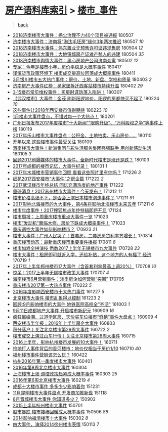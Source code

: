 [房产语料库索引](../../README.md)  > [楼市_事件](楼市_事件.md)
====
> [back](../README.md)

- [2018济南楼市大事件：扬尘治理不力40个项目被通报](http://jkwz.applinzi.com/ittc/7100408451366913034.html#2018%E6%B5%8E%E5%8D%97%E6%A5%BC%E5%B8%82%E5%A4%A7%E4%BA%8B%E4%BB%B6%EF%BC%9A%E6%89%AC%E5%B0%98%E6%B2%BB%E7%90%86%E4%B8%8D%E5%8A%9B40%E4%B8%AA%E9%A1%B9%E7%9B%AE%E8%A2%AB%E9%80%9A%E6%8A%A5) 180507  
- [济南楼市大事件：济南将“淘汰毛坯房”缘何3年两次推迟](http://jkwz.applinzi.com/ittc/7100408442235913222.html#%E6%B5%8E%E5%8D%97%E6%A5%BC%E5%B8%82%E5%A4%A7%E4%BA%8B%E4%BB%B6%EF%BC%9A%E6%B5%8E%E5%8D%97%E5%B0%86%E2%80%9C%E6%B7%98%E6%B1%B0%E6%AF%9B%E5%9D%AF%E6%88%BF%E2%80%9D%E7%BC%98%E4%BD%953%E5%B9%B4%E4%B8%A4%E6%AC%A1%E6%8E%A8%E8%BF%9F) 180507 *10* 
- [2018济南楼市大事件：伟东置业无预售许可证违规售房](http://jkwz.applinzi.com/ittc/7099274928488711179.html#2018%E6%B5%8E%E5%8D%97%E6%A5%BC%E5%B8%82%E5%A4%A7%E4%BA%8B%E4%BB%B6%EF%BC%9A%E4%BC%9F%E4%B8%9C%E7%BD%AE%E4%B8%9A%E6%97%A0%E9%A2%84%E5%94%AE%E8%AE%B8%E5%8F%AF%E8%AF%81%E8%BF%9D%E8%A7%84%E5%94%AE%E6%88%BF) 180504 *12* 
- [2018济南楼市大事件：大地锐城房产证难产愁人的违建](http://jkwz.applinzi.com/ittc/7099272617129411590.html#2018%E6%B5%8E%E5%8D%97%E6%A5%BC%E5%B8%82%E5%A4%A7%E4%BA%8B%E4%BB%B6%EF%BC%9A%E5%A4%A7%E5%9C%B0%E9%94%90%E5%9F%8E%E6%88%BF%E4%BA%A7%E8%AF%81%E9%9A%BE%E4%BA%A7%E6%84%81%E4%BA%BA%E7%9A%84%E8%BF%9D%E5%BB%BA) 180504 *35* 
- [2018济南楼市舆情大事件：黑心房地产公司济南众寓](http://jkwz.applinzi.com/ittc/7098543092322010119.html#2018%E6%B5%8E%E5%8D%97%E6%A5%BC%E5%B8%82%E8%88%86%E6%83%85%E5%A4%A7%E4%BA%8B%E4%BB%B6%EF%BC%9A%E9%BB%91%E5%BF%83%E6%88%BF%E5%9C%B0%E4%BA%A7%E5%85%AC%E5%8F%B8%E6%B5%8E%E5%8D%97%E4%BC%97%E5%AF%93) 180502 *12* 
- [专家：今年是楼市小年，房价平稳是大概率事件](http://jkwz.applinzi.com/ittc/7092982679777854475.html#%E4%B8%93%E5%AE%B6%EF%BC%9A%E4%BB%8A%E5%B9%B4%E6%98%AF%E6%A5%BC%E5%B8%82%E5%B0%8F%E5%B9%B4%EF%BC%8C%E6%88%BF%E4%BB%B7%E5%B9%B3%E7%A8%B3%E6%98%AF%E5%A4%A7%E6%A6%82%E7%8E%87%E4%BA%8B%E4%BB%B6) 180417  
- [谨慎货币政策环境下 楼市成交量高位回落成大概率事件](http://jkwz.applinzi.com/ittc/7090734477863289863.html#%E8%B0%A8%E6%85%8E%E8%B4%A7%E5%B8%81%E6%94%BF%E7%AD%96%E7%8E%AF%E5%A2%83%E4%B8%8B+%E6%A5%BC%E5%B8%82%E6%88%90%E4%BA%A4%E9%87%8F%E9%AB%98%E4%BD%8D%E5%9B%9E%E8%90%BD%E6%88%90%E5%A4%A7%E6%A6%82%E7%8E%87%E4%BA%8B%E4%BB%B6) 180411  
- [3月银川楼市五大热门事件：房价、土地、新盘、学校和质量](http://jkwz.applinzi.com/ittc/7087809267178669066.html#3%E6%9C%88%E9%93%B6%E5%B7%9D%E6%A5%BC%E5%B8%82%E4%BA%94%E5%A4%A7%E7%83%AD%E9%97%A8%E4%BA%8B%E4%BB%B6%EF%BC%9A%E6%88%BF%E4%BB%B7%E3%80%81%E5%9C%9F%E5%9C%B0%E3%80%81%E6%96%B0%E7%9B%98%E3%80%81%E5%AD%A6%E6%A0%A1%E5%92%8C%E8%B4%A8%E9%87%8F) 180403 *2* 
- [济南房产大事件红榜：吴家堡拆迁西客站楼市持续升温](http://jkwz.applinzi.com/ittc/7087434064435086347.html#%E6%B5%8E%E5%8D%97%E6%88%BF%E4%BA%A7%E5%A4%A7%E4%BA%8B%E4%BB%B6%E7%BA%A2%E6%A6%9C%EF%BC%9A%E5%90%B4%E5%AE%B6%E5%A0%A1%E6%8B%86%E8%BF%81%E8%A5%BF%E5%AE%A2%E7%AB%99%E6%A5%BC%E5%B8%82%E6%8C%81%E7%BB%AD%E5%8D%87%E6%B8%A9) 180402 *29* 
- [3·15楼市常见维权事件：买房时谨防落入陷阱！](http://jkwz.applinzi.com/ittc/7077666771312313360.html#3%C2%B715%E6%A5%BC%E5%B8%82%E5%B8%B8%E8%A7%81%E7%BB%B4%E6%9D%83%E4%BA%8B%E4%BB%B6%EF%BC%9A%E4%B9%B0%E6%88%BF%E6%97%B6%E8%B0%A8%E9%98%B2%E8%90%BD%E5%85%A5%E9%99%B7%E9%98%B1%EF%BC%81) 180307  
- [【武汉楼市】大事件：金茂 刷新阳逻地价，阳逻的房都快买不起了](http://jkwz.applinzi.com/ittc/7073596213528364042.html#%E3%80%90%E6%AD%A6%E6%B1%89%E6%A5%BC%E5%B8%82%E3%80%91%E5%A4%A7%E4%BA%8B%E4%BB%B6%EF%BC%9A%E9%87%91%E8%8C%82+%E5%88%B7%E6%96%B0%E9%98%B3%E9%80%BB%E5%9C%B0%E4%BB%B7%EF%BC%8C%E9%98%B3%E9%80%BB%E7%9A%84%E6%88%BF%E9%83%BD%E5%BF%AB%E4%B9%B0%E4%B8%8D%E8%B5%B7%E4%BA%86) 180224 *10* 
- [这些事件让2018年西安楼市值得期待](http://jkwz.applinzi.com/ittc/7073378599099171847.html#%E8%BF%99%E4%BA%9B%E4%BA%8B%E4%BB%B6%E8%AE%A92018%E5%B9%B4%E8%A5%BF%E5%AE%89%E6%A5%BC%E5%B8%82%E5%80%BC%E5%BE%97%E6%9C%9F%E5%BE%85) 180223 *10* 
- [1月楼市大事件盘点，不错过每一个大热点！](http://jkwz.applinzi.com/ittc/7065127606540567569.html#1%E6%9C%88%E6%A5%BC%E5%B8%82%E5%A4%A7%E4%BA%8B%E4%BB%B6%E7%9B%98%E7%82%B9%EF%BC%8C%E4%B8%8D%E9%94%99%E8%BF%87%E6%AF%8F%E4%B8%80%E4%B8%AA%E5%A4%A7%E7%83%AD%E7%82%B9%EF%BC%81) 180201  
- [广州日报发布2017年度楼市“十大新闻”“限购升级”、“万科股权之争”等事件上榜](http://jkwz.applinzi.com/ittc/7060211689117451274.html#%E5%B9%BF%E5%B7%9E%E6%97%A5%E6%8A%A5%E5%8F%91%E5%B8%832017%E5%B9%B4%E5%BA%A6%E6%A5%BC%E5%B8%82%E2%80%9C%E5%8D%81%E5%A4%A7%E6%96%B0%E9%97%BB%E2%80%9D%E2%80%9C%E9%99%90%E8%B4%AD%E5%8D%87%E7%BA%A7%E2%80%9D%E3%80%81%E2%80%9C%E4%B8%87%E7%A7%91%E8%82%A1%E6%9D%83%E4%B9%8B%E4%BA%89%E2%80%9D%E7%AD%89%E4%BA%8B%E4%BB%B6%E4%B8%8A%E6%A6%9C) 180119  
- [2017年乐山楼市大事件盘点：公积金、土地拍卖、乐山房价……](http://jkwz.applinzi.com/ittc/7056887353384109066.html#2017%E5%B9%B4%E4%B9%90%E5%B1%B1%E6%A5%BC%E5%B8%82%E5%A4%A7%E4%BA%8B%E4%BB%B6%E7%9B%98%E7%82%B9%EF%BC%9A%E5%85%AC%E7%A7%AF%E9%87%91%E3%80%81%E5%9C%9F%E5%9C%B0%E6%8B%8D%E5%8D%96%E3%80%81%E4%B9%90%E5%B1%B1%E6%88%BF%E4%BB%B7%E2%80%A6%E2%80%A6) 180110  
- [开年以来 这些楼市事件最受关注](http://jkwz.applinzi.com/ittc/7056610072644289546.html#%E5%BC%80%E5%B9%B4%E4%BB%A5%E6%9D%A5+%E8%BF%99%E4%BA%9B%E6%A5%BC%E5%B8%82%E4%BA%8B%E4%BB%B6%E6%9C%80%E5%8F%97%E5%85%B3%E6%B3%A8) 180109  
- [渭南楼市大事件！新洲集团与彩生活服务集团强强联手 用创新感动生活](http://jkwz.applinzi.com/ittc/7055058061486457866.html#%E6%B8%AD%E5%8D%97%E6%A5%BC%E5%B8%82%E5%A4%A7%E4%BA%8B%E4%BB%B6%EF%BC%81%E6%96%B0%E6%B4%B2%E9%9B%86%E5%9B%A2%E4%B8%8E%E5%BD%A9%E7%94%9F%E6%B4%BB%E6%9C%8D%E5%8A%A1%E9%9B%86%E5%9B%A2%E5%BC%BA%E5%BC%BA%E8%81%94%E6%89%8B+%E7%94%A8%E5%88%9B%E6%96%B0%E6%84%9F%E5%8A%A8%E7%94%9F%E6%B4%BB) 180105 *3* 
- [回顾2017刷爆媒体的楼市大事件，全新时代楼市是涨还是跌？](http://jkwz.applinzi.com/ittc/7054318253671711760.html#%E5%9B%9E%E9%A1%BE2017%E5%88%B7%E7%88%86%E5%AA%92%E4%BD%93%E7%9A%84%E6%A5%BC%E5%B8%82%E5%A4%A7%E4%BA%8B%E4%BB%B6%EF%BC%8C%E5%85%A8%E6%96%B0%E6%97%B6%E4%BB%A3%E6%A5%BC%E5%B8%82%E6%98%AF%E6%B6%A8%E8%BF%98%E6%98%AF%E8%B7%8C%EF%BC%9F) 180103  
- [2017年成都的楼市记忆，大事件纪录！](http://jkwz.applinzi.com/ittc/7053760641586693130.html#2017%E5%B9%B4%E6%88%90%E9%83%BD%E7%9A%84%E6%A5%BC%E5%B8%82%E8%AE%B0%E5%BF%86%EF%BC%8C%E5%A4%A7%E4%BA%8B%E4%BB%B6%E7%BA%AA%E5%BD%95%EF%BC%81) 180101 *1* 
- [2017年水城楼市营销事件回顾 看看这些照片里有你吗？](http://jkwz.applinzi.com/ittc/7051386329005294609.html#2017%E5%B9%B4%E6%B0%B4%E5%9F%8E%E6%A5%BC%E5%B8%82%E8%90%A5%E9%94%80%E4%BA%8B%E4%BB%B6%E5%9B%9E%E9%A1%BE+%E7%9C%8B%E7%9C%8B%E8%BF%99%E4%BA%9B%E7%85%A7%E7%89%87%E9%87%8C%E6%9C%89%E4%BD%A0%E5%90%97%EF%BC%9F) 171226 *3* 
- [细扒2017西安楼市“大事件”之房企篇](http://jkwz.applinzi.com/ittc/7049931576895341585.html#%E7%BB%86%E6%89%922017%E8%A5%BF%E5%AE%89%E6%A5%BC%E5%B8%82%E2%80%9C%E5%A4%A7%E4%BA%8B%E4%BB%B6%E2%80%9D%E4%B9%8B%E6%88%BF%E4%BC%81%E7%AF%87) 171222 *2* 
- [2017武汉楼市年终总结 回忆充满热度的地产事件](http://jkwz.applinzi.com/ittc/7049856423872168976.html#2017%E6%AD%A6%E6%B1%89%E6%A5%BC%E5%B8%82%E5%B9%B4%E7%BB%88%E6%80%BB%E7%BB%93+%E5%9B%9E%E5%BF%86%E5%85%85%E6%BB%A1%E7%83%AD%E5%BA%A6%E7%9A%84%E5%9C%B0%E4%BA%A7%E4%BA%8B%E4%BB%B6) 171222  
- [重磅消息！2017苏州楼市大事件！今天发布！](http://jkwz.applinzi.com/ittc/7046296148417971216.html#%E9%87%8D%E7%A3%85%E6%B6%88%E6%81%AF%EF%BC%812017%E8%8B%8F%E5%B7%9E%E6%A5%BC%E5%B8%82%E5%A4%A7%E4%BA%8B%E4%BB%B6%EF%BC%81%E4%BB%8A%E5%A4%A9%E5%8F%91%E5%B8%83%EF%BC%81) 171212 *11* 
- [楼市价格高涨不下，是否会上演日本楼市泡沫事件？](http://jkwz.applinzi.com/ittc/7045820210848728081.html#%E6%A5%BC%E5%B8%82%E4%BB%B7%E6%A0%BC%E9%AB%98%E6%B6%A8%E4%B8%8D%E4%B8%8B%EF%BC%8C%E6%98%AF%E5%90%A6%E4%BC%9A%E4%B8%8A%E6%BC%94%E6%97%A5%E6%9C%AC%E6%A5%BC%E5%B8%82%E6%B3%A1%E6%B2%AB%E4%BA%8B%E4%BB%B6%EF%BC%9F) 171211 *91* 
- [2017影响北海楼市的九大事件，第4条将影响北海楼市未来五年](http://jkwz.applinzi.com/ittc/7045742798500791312.html#2017%E5%BD%B1%E5%93%8D%E5%8C%97%E6%B5%B7%E6%A5%BC%E5%B8%82%E7%9A%84%E4%B9%9D%E5%A4%A7%E4%BA%8B%E4%BB%B6%EF%BC%8C%E7%AC%AC4%E6%9D%A1%E5%B0%86%E5%BD%B1%E5%93%8D%E5%8C%97%E6%B5%B7%E6%A5%BC%E5%B8%82%E6%9C%AA%E6%9D%A5%E4%BA%94%E5%B9%B4) 171211 *6* 
- [楼市年度事件！2017搜狐焦点年终特辑即将开启](http://jkwz.applinzi.com/ittc/7039571750059246609.html#%E6%A5%BC%E5%B8%82%E5%B9%B4%E5%BA%A6%E4%BA%8B%E4%BB%B6%EF%BC%812017%E6%90%9C%E7%8B%90%E7%84%A6%E7%82%B9%E5%B9%B4%E7%BB%88%E7%89%B9%E8%BE%91%E5%8D%B3%E5%B0%86%E5%BC%80%E5%90%AF) 171124  
- [楼市周报：上周重庆楼市重点大事件一览](http://jkwz.applinzi.com/ittc/7027667466417865745.html#%E6%A5%BC%E5%B8%82%E5%91%A8%E6%8A%A5%EF%BC%9A%E4%B8%8A%E5%91%A8%E9%87%8D%E5%BA%86%E6%A5%BC%E5%B8%82%E9%87%8D%E7%82%B9%E5%A4%A7%E4%BA%8B%E4%BB%B6%E4%B8%80%E8%A7%88) 171023  
- [楼市“发动机”面临大修，房价下跌成大概率事件！](http://jkwz.applinzi.com/ittc/7027655776284443665.html#%E6%A5%BC%E5%B8%82%E2%80%9C%E5%8F%91%E5%8A%A8%E6%9C%BA%E2%80%9D%E9%9D%A2%E4%B8%B4%E5%A4%A7%E4%BF%AE%EF%BC%8C%E6%88%BF%E4%BB%B7%E4%B8%8B%E8%B7%8C%E6%88%90%E5%A4%A7%E6%A6%82%E7%8E%87%E4%BA%8B%E4%BB%B6%EF%BC%81) 171023  
- [重庆调控大事件如何影响楼市？](http://jkwz.applinzi.com/ittc/7016292724901413904.html#%E9%87%8D%E5%BA%86%E8%B0%83%E6%8E%A7%E5%A4%A7%E4%BA%8B%E4%BB%B6%E5%A6%82%E4%BD%95%E5%BD%B1%E5%93%8D%E6%A5%BC%E5%B8%82%EF%BC%9F) 170923 *21* 
- [楼市大事件！广州人民哭了！首套房，二套房房贷利率齐增长！](http://jkwz.applinzi.com/ittc/7001677928520483856.html#%E6%A5%BC%E5%B8%82%E5%A4%A7%E4%BA%8B%E4%BB%B6%EF%BC%81%E5%B9%BF%E5%B7%9E%E4%BA%BA%E6%B0%91%E5%93%AD%E4%BA%86%EF%BC%81%E9%A6%96%E5%A5%97%E6%88%BF%EF%BC%8C%E4%BA%8C%E5%A5%97%E6%88%BF%E6%88%BF%E8%B4%B7%E5%88%A9%E7%8E%87%E9%BD%90%E5%A2%9E%E9%95%BF%EF%BC%81) 170814  
- [重庆楼市动态：最新重庆楼市重要事件播报](http://jkwz.applinzi.com/ittc/7000566515580273681.html#%E9%87%8D%E5%BA%86%E6%A5%BC%E5%B8%82%E5%8A%A8%E6%80%81%EF%BC%9A%E6%9C%80%E6%96%B0%E9%87%8D%E5%BA%86%E6%A5%BC%E5%B8%82%E9%87%8D%E8%A6%81%E4%BA%8B%E4%BB%B6%E6%92%AD%E6%8A%A5) 170811 *8* 
- [楼市如戏全拼演技 悉数2017上半年无锡楼市九大事件](http://jkwz.applinzi.com/ittc/6995263303809762320.html#%E6%A5%BC%E5%B8%82%E5%A6%82%E6%88%8F%E5%85%A8%E6%8B%BC%E6%BC%94%E6%8A%80+%E6%82%89%E6%95%B02017%E4%B8%8A%E5%8D%8A%E5%B9%B4%E6%97%A0%E9%94%A1%E6%A5%BC%E5%B8%82%E4%B9%9D%E5%A4%A7%E4%BA%8B%E4%BB%B6) 170728 *23* 
- [楼市大事件！租房即可就近入学，还给补贴，这个地方的人有福了 经济](http://jkwz.applinzi.com/ittc/6991932412471542801.html#%E6%A5%BC%E5%B8%82%E5%A4%A7%E4%BA%8B%E4%BB%B6%EF%BC%81%E7%A7%9F%E6%88%BF%E5%8D%B3%E5%8F%AF%E5%B0%B1%E8%BF%91%E5%85%A5%E5%AD%A6%EF%BC%8C%E8%BF%98%E7%BB%99%E8%A1%A5%E8%B4%B4%EF%BC%8C%E8%BF%99%E4%B8%AA%E5%9C%B0%E6%96%B9%E7%9A%84%E4%BA%BA%E6%9C%89%E7%A6%8F%E4%BA%86+%E7%BB%8F%E6%B5%8E) 170719 *1* 
- [2017年上半年郑州楼市17大事件（含首套利率最高上调20%）](http://jkwz.applinzi.com/ittc/6987922318821950468.html#2017%E5%B9%B4%E4%B8%8A%E5%8D%8A%E5%B9%B4%E9%83%91%E5%B7%9E%E6%A5%BC%E5%B8%8217%E5%A4%A7%E4%BA%8B%E4%BB%B6%EF%BC%88%E5%90%AB%E9%A6%96%E5%A5%97%E5%88%A9%E7%8E%87%E6%9C%80%E9%AB%98%E4%B8%8A%E8%B0%8320%25%EF%BC%89) 170708 *10* 
- [惊呆！2017上半年无锡楼市政策大事件](http://jkwz.applinzi.com/ittc/6987339872187450384.html#%E6%83%8A%E5%91%86%EF%BC%812017%E4%B8%8A%E5%8D%8A%E5%B9%B4%E6%97%A0%E9%94%A1%E6%A5%BC%E5%B8%82%E6%94%BF%E7%AD%96%E5%A4%A7%E4%BA%8B%E4%BB%B6) 170707 *4* 
- [海南楼市6月营销事件：淡季房企如何营销“突围”](http://jkwz.applinzi.com/ittc/6986759621610832912.html#%E6%B5%B7%E5%8D%97%E6%A5%BC%E5%B8%826%E6%9C%88%E8%90%A5%E9%94%80%E4%BA%8B%E4%BB%B6%EF%BC%9A%E6%B7%A1%E5%AD%A3%E6%88%BF%E4%BC%81%E5%A6%82%E4%BD%95%E8%90%A5%E9%94%80%E2%80%9C%E7%AA%81%E5%9B%B4%E2%80%9D) 170705  
- [重庆楼市2017第一大热点事件](http://jkwz.applinzi.com/ittc/6937397702047564804.html#%E9%87%8D%E5%BA%86%E6%A5%BC%E5%B8%822017%E7%AC%AC%E4%B8%80%E5%A4%A7%E7%83%AD%E7%82%B9%E4%BA%8B%E4%BB%B6) 170222 *5* 
- [2016年度影响西安楼市十大热门事件](http://jkwz.applinzi.com/ittc/6916226502344836100.html#2016%E5%B9%B4%E5%BA%A6%E5%BD%B1%E5%93%8D%E8%A5%BF%E5%AE%89%E6%A5%BC%E5%B8%82%E5%8D%81%E5%A4%A7%E7%83%AD%E9%97%A8%E4%BA%8B%E4%BB%B6) 161227 *5* 
- [北京楼市大事件 楼市乱象得以控制](http://jkwz.applinzi.com/ittc/6914749810124260356.html#%E5%8C%97%E4%BA%AC%E6%A5%BC%E5%B8%82%E5%A4%A7%E4%BA%8B%E4%BB%B6+%E6%A5%BC%E5%B8%82%E4%B9%B1%E8%B1%A1%E5%BE%97%E4%BB%A5%E6%8E%A7%E5%88%B6) 161223 *2* 
- [回顾:9月影响楼市的大事件 地铁医院高校全&quot;齐活&quot;](http://jkwz.applinzi.com/ittc/6884665228037456901.html#%E5%9B%9E%E9%A1%BE%3A9%E6%9C%88%E5%BD%B1%E5%93%8D%E6%A5%BC%E5%B8%82%E7%9A%84%E5%A4%A7%E4%BA%8B%E4%BB%B6+%E5%9C%B0%E9%93%81%E5%8C%BB%E9%99%A2%E9%AB%98%E6%A0%A1%E5%85%A8%26quot%3B%E9%BD%90%E6%B4%BB%26quot%3B) 161003 *1* 
- [9月11日成都地产大事件  开启楼市新纪元](http://jkwz.applinzi.com/ittc/6875859947321033732.html#9%E6%9C%8811%E6%97%A5%E6%88%90%E9%83%BD%E5%9C%B0%E4%BA%A7%E5%A4%A7%E4%BA%8B%E4%BB%B6++%E5%BC%80%E5%90%AF%E6%A5%BC%E5%B8%82%E6%96%B0%E7%BA%AA%E5%85%83) 160909 *16* 
- [疯狂离婚潮、过道学区房、天价买车位楼市“奇葩”事件大盘点！](http://jkwz.applinzi.com/ittc/6875854302769316869.html#%E7%96%AF%E7%8B%82%E7%A6%BB%E5%A9%9A%E6%BD%AE%E3%80%81%E8%BF%87%E9%81%93%E5%AD%A6%E5%8C%BA%E6%88%BF%E3%80%81%E5%A4%A9%E4%BB%B7%E4%B9%B0%E8%BD%A6%E4%BD%8D%E6%A5%BC%E5%B8%82%E2%80%9C%E5%A5%87%E8%91%A9%E2%80%9D%E4%BA%8B%E4%BB%B6%E5%A4%A7%E7%9B%98%E7%82%B9%EF%BC%81) 160909 *4* 
- [西安楼市半年报：2016年上半年房企大事件](http://jkwz.applinzi.com/ittc/6862059292634645508.html#%E8%A5%BF%E5%AE%89%E6%A5%BC%E5%B8%82%E5%8D%8A%E5%B9%B4%E6%8A%A5%EF%BC%9A2016%E5%B9%B4%E4%B8%8A%E5%8D%8A%E5%B9%B4%E6%88%BF%E4%BC%81%E5%A4%A7%E4%BA%8B%E4%BB%B6) 160803  
- [积分落户丨关注北京楼市第29周大事件](http://jkwz.applinzi.com/ittc/6857719019075011588.html#%E7%A7%AF%E5%88%86%E8%90%BD%E6%88%B7%E4%B8%A8%E5%85%B3%E6%B3%A8%E5%8C%97%E4%BA%AC%E6%A5%BC%E5%B8%82%E7%AC%AC29%E5%91%A8%E5%A4%A7%E4%BA%8B%E4%BB%B6) 160722 *2* 
- [楼市成交上演过山车行情丨关注北京楼市第28周大事件](http://jkwz.applinzi.com/ittc/6855107022353335300.html#%E6%A5%BC%E5%B8%82%E6%88%90%E4%BA%A4%E4%B8%8A%E6%BC%94%E8%BF%87%E5%B1%B1%E8%BD%A6%E8%A1%8C%E6%83%85%E4%B8%A8%E5%85%B3%E6%B3%A8%E5%8C%97%E4%BA%AC%E6%A5%BC%E5%B8%82%E7%AC%AC28%E5%91%A8%E5%A4%A7%E4%BA%8B%E4%BB%B6) 160715  
- [2016上半年，影响杭州楼市发展的10大事件！](http://jkwz.applinzi.com/ittc/6853667036835873796.html#2016%E4%B8%8A%E5%8D%8A%E5%B9%B4%EF%BC%8C%E5%BD%B1%E5%93%8D%E6%9D%AD%E5%B7%9E%E6%A5%BC%E5%B8%82%E5%8F%91%E5%B1%95%E7%9A%8410%E5%A4%A7%E4%BA%8B%E4%BB%B6%EF%BC%81) 160711  
- [抢地打人事件背后的香河楼市：地价仅相当于房价1/10](http://jkwz.applinzi.com/ittc/6853222103163339781.html#%E6%8A%A2%E5%9C%B0%E6%89%93%E4%BA%BA%E4%BA%8B%E4%BB%B6%E8%83%8C%E5%90%8E%E7%9A%84%E9%A6%99%E6%B2%B3%E6%A5%BC%E5%B8%82%EF%BC%9A%E5%9C%B0%E4%BB%B7%E4%BB%85%E7%9B%B8%E5%BD%93%E4%BA%8E%E6%88%BF%E4%BB%B71%2F10) 160710 *40* 
- [福州楼市事件营销该怎么玩？](http://jkwz.applinzi.com/ittc/6823912899143549956.html#%E7%A6%8F%E5%B7%9E%E6%A5%BC%E5%B8%82%E4%BA%8B%E4%BB%B6%E8%90%A5%E9%94%80%E8%AF%A5%E6%80%8E%E4%B9%88%E7%8E%A9%EF%BC%9F) 160422  
- [杭州2016年第一季度楼市大事件](http://jkwz.applinzi.com/ittc/6816174438223447044.html#%E6%9D%AD%E5%B7%9E2016%E5%B9%B4%E7%AC%AC%E4%B8%80%E5%AD%A3%E5%BA%A6%E6%A5%BC%E5%B8%82%E5%A4%A7%E4%BA%8B%E4%BB%B6) 160401  
- [2016年第8周北京楼市大事件](http://jkwz.applinzi.com/ittc/6805751406522795012.html#2016%E5%B9%B4%E7%AC%AC8%E5%91%A8%E5%8C%97%E4%BA%AC%E6%A5%BC%E5%B8%82%E5%A4%A7%E4%BA%8B%E4%BB%B6) 160304  
- [上海楼市上涨 调控政策趋紧成大概率事件](http://jkwz.applinzi.com/ittc/6805429623902962693.html#%E4%B8%8A%E6%B5%B7%E6%A5%BC%E5%B8%82%E4%B8%8A%E6%B6%A8+%E8%B0%83%E6%8E%A7%E6%94%BF%E7%AD%96%E8%B6%8B%E7%B4%A7%E6%88%90%E5%A4%A7%E6%A6%82%E7%8E%87%E4%BA%8B%E4%BB%B6) 160303 *25* 
- [2016年第6周北京楼市大事件](http://jkwz.applinzi.com/ittc/6800566091403232260.html#2016%E5%B9%B4%E7%AC%AC6%E5%91%A8%E5%8C%97%E4%BA%AC%E6%A5%BC%E5%B8%82%E5%A4%A7%E4%BA%8B%E4%BB%B6) 160219 *4* 
- [成都十大楼市事件 多多少少影响着你](http://jkwz.applinzi.com/ittc/6781927469003310084.html#%E6%88%90%E9%83%BD%E5%8D%81%E5%A4%A7%E6%A5%BC%E5%B8%82%E4%BA%8B%E4%BB%B6+%E5%A4%9A%E5%A4%9A%E5%B0%91%E5%B0%91%E5%BD%B1%E5%93%8D%E7%9D%80%E4%BD%A0) 151231  
- [11月昆明楼市大事件盘点 开发商加推新盘](http://jkwz.applinzi.com/ittc/6765959449785402372.html#11%E6%9C%88%E6%98%86%E6%98%8E%E6%A5%BC%E5%B8%82%E5%A4%A7%E4%BA%8B%E4%BB%B6%E7%9B%98%E7%82%B9+%E5%BC%80%E5%8F%91%E5%95%86%E5%8A%A0%E6%8E%A8%E6%96%B0%E7%9B%98) 151118  
- [8月晋城楼市大事件 你知道多少？](http://jkwz.applinzi.com/ittc/6737519080338048005.html#8%E6%9C%88%E6%99%8B%E5%9F%8E%E6%A5%BC%E5%B8%82%E5%A4%A7%E4%BA%8B%E4%BB%B6+%E4%BD%A0%E7%9F%A5%E9%81%93%E5%A4%9A%E5%B0%91%EF%BC%9F) 150902  
- [2015上半年杭州楼市大事件](http://jkwz.applinzi.com/ittc/547650611427032670.html#2015%E4%B8%8A%E5%8D%8A%E5%B9%B4%E6%9D%AD%E5%B7%9E%E6%A5%BC%E5%B8%82%E5%A4%A7%E4%BA%8B%E4%BB%B6) 150701  
- [股市暴跌 楼市接棒回暖成大概率事件](http://jkwz.applinzi.com/ittc/547650611408056867.html#%E8%82%A1%E5%B8%82%E6%9A%B4%E8%B7%8C+%E6%A5%BC%E5%B8%82%E6%8E%A5%E6%A3%92%E5%9B%9E%E6%9A%96%E6%88%90%E5%A4%A7%E6%A6%82%E7%8E%87%E4%BA%8B%E4%BB%B6) 150506 *86* 
- [2014影响福清楼市十大事件](http://jkwz.applinzi.com/ittc/547650611395908963.html#2014%E5%BD%B1%E5%93%8D%E7%A6%8F%E6%B8%85%E6%A5%BC%E5%B8%82%E5%8D%81%E5%A4%A7%E4%BA%8B%E4%BB%B6) 150302 *8* 
- [四大事件，演绎2014徐州楼市表情](http://jkwz.applinzi.com/ittc/547650611385735408.html#%E5%9B%9B%E5%A4%A7%E4%BA%8B%E4%BB%B6%EF%BC%8C%E6%BC%94%E7%BB%8E2014%E5%BE%90%E5%B7%9E%E6%A5%BC%E5%B8%82%E8%A1%A8%E6%83%85) 150113 *7* 
